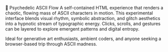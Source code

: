 🧬 Psychedelic ASCII Flow
A self-contained HTML experience that renders a chaotic, flowing mass of ASCII characters in motion. This experimental interface blends visual rhythm, symbolic abstraction, and glitch aesthetics into a hypnotic stream of typographic energy. Clicks, scrolls, and gestures can be layered to explore emergent patterns and digital entropy.

Ideal for generative art enthusiasts, ambient coders, and anyone seeking a browser-based trip through ASCII madness.

